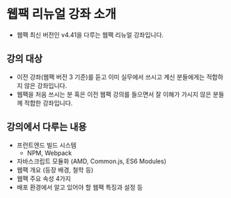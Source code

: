 # 웹팩 리뉴얼 강좌 소개

- 웹팩 최신 버전인 v4.41을 다루는 웹팩 리뉴얼 강좌입니다.

## 강의 대상

- 이전 강좌(웹팩 버전 3 기준)를 듣고 이미 실무에서 쓰시고 계신 분들에게는 적합하지 않은 강좌입니다.
- 웹팩을 처음 쓰시는 분 혹은 이전 웹팩 강의를 들으면서 잘 이해가 가시지 않은 분들께 적합한 강좌입니다.

## 강의에서 다루는 내용

- 프런트엔드 빌드 시스템
  - NPM, Webpack
- 자바스크립트 모듈화 (AMD, Common.js, ES6 Modules)
- 웹팩 개요 (등장 배경, 철학 등)
- 웹팩 주요 속성 4가지
- 배포 환경에서 알고 있어야 할 웹팩 특징과 설정 등